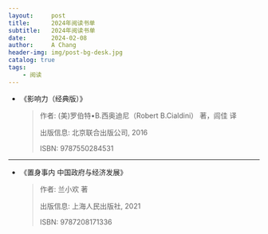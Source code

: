 ```yaml
---
layout:     post
title:      2024年阅读书单
subtitle:   2024年阅读书单
date:       2024-02-08
author:     A Chang
header-img: img/post-bg-desk.jpg
catalog: true
tags:
    - 阅读
---
```



- 《影响力（经典版）》
    > 作者: (美)罗伯特•B.西奥迪尼（Robert B.Cialdini） 著，闾佳 译
    > 
    > 出版信息: 北京联合出版公司, 2016
    > 
    > ISBN: 9787550284531

---

- 《置身事内 中国政府与经济发展》
    > 作者: 兰小欢 著
    > 
    > 出版信息: 上海人民出版社, 2021 
    > 
    > ISBN: 9787208171336